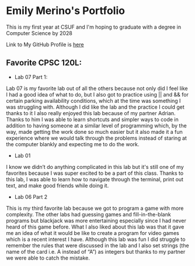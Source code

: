 # Emily Merino's Portfolio

This is my first year at CSUF and I'm hoping to graduate with a degree in 
Computer Science by 2028

Link to My GitHub Profile is <a href="https://github.com/Emerino1718">here</a>

## Favorite CPSC 120L:

* Lab 07 Part 1:

 Lab 07 is my favorite lab out of all the others because not only did I feel like
 I had a good idea of what to do, but I also got to practice using || and && for
 certain parking availability conditions, which at the time was something I was
 struggling with. Although I did like the lab and the practice I could get
 thanks to it I also really enjoyed this lab because of my partner Adrian. 
 Thanks to him I was able to learn shortcuts and simpler ways to code in 
 addition to having someone at a similar level of programming which, by the way,
 made getting the work done so much easier but it also made it a fun experience 
 where we would talk through the problems instead of staring at the computer 
 blankly and expecting me to do the work.

* Lab 01

 I know we didn’t do anything complicated in this lab but it's still one of my
 favorites because I was super excited to be a part of this class. Thanks to
 this lab, I was able to learn how to navigate through the terminal, print out
 text, and make good friends while doing it.

* Lab 06 Part 2

 This is my third favorite lab because we got to program a game with more 
 complexity. The other labs had guessing games and fill-in-the-blank programs 
 but blackjack was more entertaining especially since I had never heard of this
 game before. What I also liked about this lab was that it gave me an idea of
 what it would be like to create a program for video games which is a recent 
 interest I have. Although this lab was fun I did struggle to remember the rules
 that were discussed in the lab and I also set strings (the name of the card 
 i.e. A instead of “A”) as integers but thanks to my partner we were able to 
 catch the mistake.
